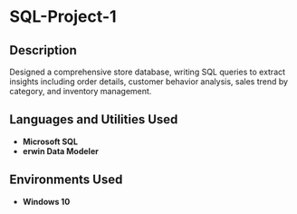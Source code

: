 # SQL-Project-1
<h2>Description</h2>
Designed a comprehensive store database, writing SQL queries to extract insights including order details, customer behavior analysis, sales trend by category, and inventory management.


<h2>Languages and Utilities Used</h2>

- <b>Microsoft SQL </b> 
- <b>erwin Data Modeler </b>

<h2>Environments Used </h2>

- <b>Windows 10</b>

<!--
 ```diff
- text in red
+ text in green
! text in orange
# text in gray
@@ text in purple (and bold)@@
```
--!>
